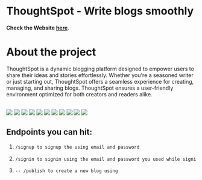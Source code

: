 # ThoughtSpot - Write blogs smoothly

**Check the Website [here](https://thought-spot-roan.vercel.app/signup)**.

# About the project

ThoughtSpot is a dynamic blogging platform designed to empower users to share their ideas and stories effortlessly. Whether you're a seasoned writer or just starting out, ThoughtSpot offers a seamless experience for creating, managing, and sharing blogs. ThoughtSpot ensures a user-friendly environment optimized for both creators and readers alike.

<div align="left">
   <br>
   <img src="https://img.shields.io/github/repo-size/ramnaresh8/ThoughtSpot?style=for-the-badge" />
   <img src="https://img.shields.io/github/issues/ramnaresh8/ThoughtSpot?style=for-the-badge" />
   <img src="https://img.shields.io/github/issues-closed-raw/ramnaresh8/ThoughtSpot?style=for-the-badge" />
   <img src="https://img.shields.io/github/license/ramnaresh8/ThoughtSpot?style=for-the-badge" />
   
   <img src="https://img.shields.io/github/issues-pr/ramnaresh8/ThoughtSpot?style=for-the-badge" />
   <img src="https://img.shields.io/github/contributors/ramnaresh8/ThoughtSpot?style=for-the-badge" />
   <img src="https://img.shields.io/github/stars/ramnaresh8/ThoughtSpot?style=for-the-badge" />
   <img src="https://img.shields.io/github/issues-pr-closed-raw/ramnaresh8/ThoughtSpot?style=for-the-badge" />
   
   <img src="https://img.shields.io/github/forks/ramnaresh8/ThoughtSpot?style=for-the-badge" />
   <img src="https://img.shields.io/github/last-commit/ramnaresh8/ThoughtSpot?style=for-the-badge" />
   <img src="https://api.visitorbadge.io/api/visitors?path=https%3A%2F%2Fgithub.com%2Framnaresh8%2FThoughtSpot&label=visitors&countColor=%2337d67a&style=for-the-badge&labelStyle=upper" />
</div>

## Endpoints you can hit: 
1. ```bash
   /signup to signup the using email and password
   ```
2. ```bash
   /signin to signin using the email and password you used while signin up
   ```
3. ```bash
   -- /publish to create a new blog using 
   ```
